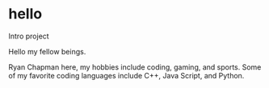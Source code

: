 # hello
Intro project 

Hello my fellow beings.

Ryan Chapman here, my hobbies include coding, gaming, and sports.
Some of my favorite coding languages include C++, Java Script, and Python.
